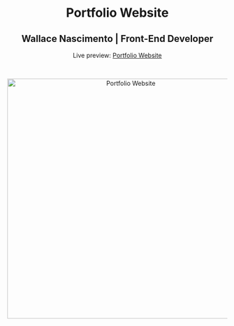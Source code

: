 <h1 align="center">Portfolio Website</h1>

<h2 align="center">Wallace Nascimento | Front-End Developer </h2>

<p align="center">Live preview: <a href="https://portfolio-srnascimento40.vercel.app/">Portfolio Website</a></p><br>

<p align="center">

<img src="https://user-images.githubusercontent.com/65576111/193828041-816825fb-32f7-4561-a8f1-0dcb4626919e.png" width="550" alt="Portfolio Website">

</p>
